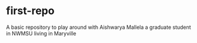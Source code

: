 # first-repo
A basic repository to play around with
Aishwarya Mallela a graduate student in NWMSU
living in Maryville